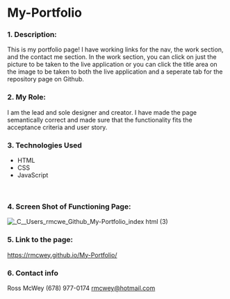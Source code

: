 # My-Portfolio
### 1. Description: 
This is my portfolio page! I have working links for the nav, the work section, and the contact me section. In the work section, you can click on just the picture to be taken to the live application or you can click the title area on the image to be taken to both the live application and a seperate tab for the repository page on Github.
<br>
### 2. My Role: 
I am the lead and sole designer and creator. I have made the page semantically correct and made sure that the functionality fits the acceptance criteria and user story. 
<br>
### 3. Technologies Used
* HTML
* CSS
* JavaScript
<br>

### 4. Screen Shot of Functioning Page: 

![_C__Users_rmcwe_Github_My-Portfolio_index html (3)](https://user-images.githubusercontent.com/95650769/155868792-c03c5d0e-0e02-4f5c-b26f-15570218eea2.png)
<br>

### 5. Link to the page: 
https://rmcwey.github.io/My-Portfolio/

### 6. Contact info 
Ross McWey
(678) 977-0174
rmcwey@hotmail.com
